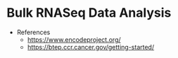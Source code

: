 # Bulk RNASeq Data Analysis

* References
  * https://www.encodeproject.org/
  * https://btep.ccr.cancer.gov/getting-started/
